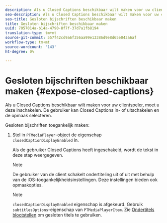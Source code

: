 ```yaml
---
description: Als u Closed Captions beschikbaar wilt maken voor uw clientspeler, moet u deze inschakelen. De gebruiker kan Closed Captions in- of uitschakelen en de opmaak selecteren.
seo-description: Als u Closed Captions beschikbaar wilt maken voor uw clientspeler, moet u deze inschakelen. De gebruiker kan Closed Captions in- of uitschakelen en de opmaak selecteren.
seo-title: Gesloten bijschriften beschikbaar maken
title: Gesloten bijschriften beschikbaar maken
uuid: 7057014a-b14a-4790-8f7f-37d7a1fb8194
translation-type: tm+mt
source-git-commit: 557f42cd9a6f356aa99e13386d9e8d65e043a6af
workflow-type: tm+mt
source-wordcount: '143'
ht-degree: 0%

---
```



# Gesloten bijschriften beschikbaar maken {#expose-closed-captions}

Als u Closed Captions beschikbaar wilt maken voor uw clientspeler, moet u deze inschakelen. De gebruiker kan Closed Captions in- of uitschakelen en de opmaak selecteren.

Gesloten bijschriften toegankelijk maken:

1. Stel in `PTMediaPlayer`-object de eigenschap `closedCaptionDisplayEnabled` in.

   Als de gebruiker Closed Captions heeft ingeschakeld, wordt de tekst in deze stap weergegeven.

   >[!NOTE]
   >
   >De gebruiker van de client schakelt ondertiteling uit of uit met behulp van de iOS-toegankelijkheidsinstellingen. Deze instellingen bieden ook opmaakopties.

   >[!NOTE]
   >
   >`closedCaptionDisplayEnabled` eigenschap is afgekeurd. Gebruik `subtitlesOptions`-eigenschap van `PTMediaPlayerItem`. Zie [Ondertitels blootstellen](../../../tvsdk-3x-ios-prog/c-ios-closed-captioning-and-subtitles-ios/c-ios-closed-captioning-and-subtitles-reqts-ios/t-ios-subtitles-exposing-ios.md) om gesloten titels te gebruiken.